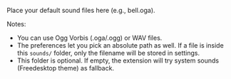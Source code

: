 Place your default sound files here (e.g., bell.oga).

Notes:
- You can use Ogg Vorbis (.oga/.ogg) or WAV files.
- The preferences let you pick an absolute path as well. If a file is inside this `sounds/` folder, only the filename will be stored in settings.
- This folder is optional. If empty, the extension will try system sounds (Freedesktop theme) as fallback.
